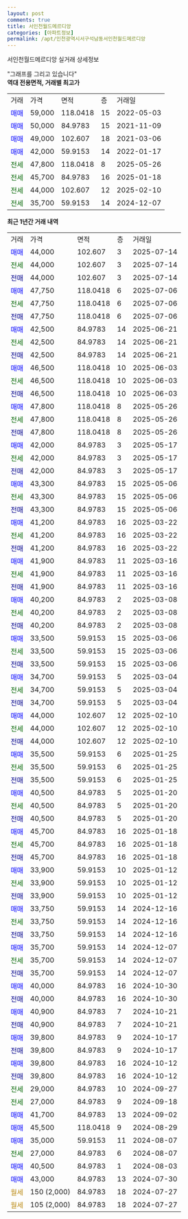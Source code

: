 ```yaml
---
layout: post
comments: true
title: 서인천월드메르디앙
categories: [아파트정보]
permalink: /apt/인천광역시서구석남동서인천월드메르디앙
---
```


서인천월드메르디앙 실거래 상세정보

<script type="text/javascript">
  google.charts.load('current', {'packages':['line', 'corechart']});
  google.charts.setOnLoadCallback(drawChart);

  function drawChart() {
    var data = new google.visualization.DataTable();
    data.addColumn('date', '거래일');
    data.addColumn('number', "매매");
    data.addColumn('number', "전세");
    data.addColumn('number', "전매");

    data.addRows([[new Date(Date.parse("2025-07-14")), 44000, null, null], [new Date(Date.parse("2025-07-14")), null, 44000, null], [new Date(Date.parse("2025-07-14")), null, null, 44000], [new Date(Date.parse("2025-07-06")), 47750, null, null], [new Date(Date.parse("2025-07-06")), null, 47750, null], [new Date(Date.parse("2025-07-06")), null, null, 47750], [new Date(Date.parse("2025-06-21")), 42500, null, null], [new Date(Date.parse("2025-06-21")), null, 42500, null], [new Date(Date.parse("2025-06-21")), null, null, 42500], [new Date(Date.parse("2025-06-03")), 46500, null, null], [new Date(Date.parse("2025-06-03")), null, 46500, null], [new Date(Date.parse("2025-06-03")), null, null, 46500], [new Date(Date.parse("2025-05-26")), 47800, null, null], [new Date(Date.parse("2025-05-26")), null, 47800, null], [new Date(Date.parse("2025-05-26")), null, null, 47800], [new Date(Date.parse("2025-05-17")), 42000, null, null], [new Date(Date.parse("2025-05-17")), null, 42000, null], [new Date(Date.parse("2025-05-17")), null, null, 42000], [new Date(Date.parse("2025-05-06")), 43300, null, null], [new Date(Date.parse("2025-05-06")), null, 43300, null], [new Date(Date.parse("2025-05-06")), null, null, 43300], [new Date(Date.parse("2025-03-22")), 41200, null, null], [new Date(Date.parse("2025-03-22")), null, 41200, null], [new Date(Date.parse("2025-03-22")), null, null, 41200], [new Date(Date.parse("2025-03-16")), 41900, null, null], [new Date(Date.parse("2025-03-16")), null, 41900, null], [new Date(Date.parse("2025-03-16")), null, null, 41900], [new Date(Date.parse("2025-03-08")), 40200, null, null], [new Date(Date.parse("2025-03-08")), null, 40200, null], [new Date(Date.parse("2025-03-08")), null, null, 40200], [new Date(Date.parse("2025-03-06")), 33500, null, null], [new Date(Date.parse("2025-03-06")), null, 33500, null], [new Date(Date.parse("2025-03-06")), null, null, 33500], [new Date(Date.parse("2025-03-04")), 34700, null, null], [new Date(Date.parse("2025-03-04")), null, 34700, null], [new Date(Date.parse("2025-03-04")), null, null, 34700], [new Date(Date.parse("2025-02-10")), 44000, null, null], [new Date(Date.parse("2025-02-10")), null, 44000, null], [new Date(Date.parse("2025-02-10")), null, null, 44000], [new Date(Date.parse("2025-01-25")), 35500, null, null], [new Date(Date.parse("2025-01-25")), null, 35500, null], [new Date(Date.parse("2025-01-25")), null, null, 35500], [new Date(Date.parse("2025-01-20")), 40500, null, null], [new Date(Date.parse("2025-01-20")), null, 40500, null], [new Date(Date.parse("2025-01-20")), null, null, 40500], [new Date(Date.parse("2025-01-18")), 45700, null, null], [new Date(Date.parse("2025-01-18")), null, 45700, null], [new Date(Date.parse("2025-01-18")), null, null, 45700], [new Date(Date.parse("2025-01-12")), 33900, null, null], [new Date(Date.parse("2025-01-12")), null, 33900, null], [new Date(Date.parse("2025-01-12")), null, null, 33900], [new Date(Date.parse("2024-12-16")), 33750, null, null], [new Date(Date.parse("2024-12-16")), null, 33750, null], [new Date(Date.parse("2024-12-16")), null, null, 33750], [new Date(Date.parse("2024-12-07")), 35700, null, null], [new Date(Date.parse("2024-12-07")), null, 35700, null], [new Date(Date.parse("2024-12-07")), null, null, 35700], [new Date(Date.parse("2024-10-30")), 40000, null, null], [new Date(Date.parse("2024-10-30")), null, null, 40000], [new Date(Date.parse("2024-10-21")), 40900, null, null], [new Date(Date.parse("2024-10-21")), null, null, 40900], [new Date(Date.parse("2024-10-17")), 39800, null, null], [new Date(Date.parse("2024-10-17")), null, null, 39800], [new Date(Date.parse("2024-10-12")), 39800, null, null], [new Date(Date.parse("2024-10-12")), null, null, 39800], [new Date(Date.parse("2024-09-27")), null, 29000, null], [new Date(Date.parse("2024-09-18")), null, 27000, null], [new Date(Date.parse("2024-09-02")), 41700, null, null], [new Date(Date.parse("2024-08-29")), 45500, null, null], [new Date(Date.parse("2024-08-07")), 35000, null, null], [new Date(Date.parse("2024-08-07")), null, 27000, null], [new Date(Date.parse("2024-08-03")), 40500, null, null], [new Date(Date.parse("2024-07-30")), 43000, null, null], [new Date(Date.parse("2024-07-27")), null, null, null], [new Date(Date.parse("2024-07-27")), null, null, null]]);

    var options = {
      hAxis: {
        format: 'yyyy/MM/dd'
      },    
      lineWidth: 0,
      pointsVisible: true,    
      title: '최근 1년간 유형별 실거래가 분포',
      legend: { position: 'bottom' }
    };

    var formatter = new google.visualization.NumberFormat({pattern:'###,###'} );
    formatter.format(data, 1);
    formatter.format(data, 2);
    
    setTimeout(function() {
        var chart = new google.visualization.LineChart(document.getElementById('columnchart_material'));
        chart.draw(data, (options));
        document.getElementById('loading').style.display = 'none';
    }, 200);
  }
</script>


<div id="loading" style="z-index:20; display: block; margin-left: 0px">"그래프를 그리고 있습니다"</div>
<div id="columnchart_material" style="width: 95%; margin-left: 0px; display: block"></div>
<!-- contents start -->
<b>역대 전용면적, 거래별 최고가</b>
<table class="sortable">
    <tr>
      <td>거래</td>
      <td>가격</td>
      <td>면적</td>
      <td>층</td>
      <td>거래일</td>
    </tr>
        <tr>
          <td><a style="color: blue">매매</a></td>
          <td>59,000</td>
          <td>118.0418</td>
          <td>15</td>
          <td>2022-05-03</td>
        </tr>            <tr>
          <td><a style="color: blue">매매</a></td>
          <td>50,000</td>
          <td>84.9783</td>
          <td>15</td>
          <td>2021-11-09</td>
        </tr>            <tr>
          <td><a style="color: blue">매매</a></td>
          <td>49,000</td>
          <td>102.607</td>
          <td>18</td>
          <td>2021-03-06</td>
        </tr>            <tr>
          <td><a style="color: blue">매매</a></td>
          <td>42,000</td>
          <td>59.9153</td>
          <td>14</td>
          <td>2022-01-17</td>
        </tr>        
        <tr>
              <td><a style="color: darkgreen">전세</a></td>
              <td>47,800</td>
              <td>118.0418</td>
              <td>8</td>
              <td>2025-05-26</td>
            </tr>            <tr>
              <td><a style="color: darkgreen">전세</a></td>
              <td>45,700</td>
              <td>84.9783</td>
              <td>16</td>
              <td>2025-01-18</td>
            </tr>            <tr>
              <td><a style="color: darkgreen">전세</a></td>
              <td>44,000</td>
              <td>102.607</td>
              <td>12</td>
              <td>2025-02-10</td>
            </tr>            <tr>
              <td><a style="color: darkgreen">전세</a></td>
              <td>35,700</td>
              <td>59.9153</td>
              <td>14</td>
              <td>2024-12-07</td>
            </tr>        
    
</table>

<b>최근 1년간 거래 내역</b>

<table class="sortable">
    <tr>
      <td>거래</td>
      <td>가격</td>
      <td>면적</td>
      <td>층</td>
      <td>거래일</td>
    </tr>
    <tr>
      <td><a style="color: blue">매매</a></td>
      <td>44,000</td>
      <td>102.607</td>
      <td>3</td>
      <td>2025-07-14</td>
    </tr>          <tr>
      <td><a style="color: darkgreen">전세</a></td>
      <td>44,000</td>
      <td>102.607</td>
      <td>3</td>
      <td>2025-07-14</td>
    </tr>          <tr>
      <td><a style="color: darkblue">전매</a></td>
      <td>44,000</td>
      <td>102.607</td>
      <td>3</td>
      <td>2025-07-14</td>
    </tr>          <tr>
      <td><a style="color: blue">매매</a></td>
      <td>47,750</td>
      <td>118.0418</td>
      <td>6</td>
      <td>2025-07-06</td>
    </tr>          <tr>
      <td><a style="color: darkgreen">전세</a></td>
      <td>47,750</td>
      <td>118.0418</td>
      <td>6</td>
      <td>2025-07-06</td>
    </tr>          <tr>
      <td><a style="color: darkblue">전매</a></td>
      <td>47,750</td>
      <td>118.0418</td>
      <td>6</td>
      <td>2025-07-06</td>
    </tr>          <tr>
      <td><a style="color: blue">매매</a></td>
      <td>42,500</td>
      <td>84.9783</td>
      <td>14</td>
      <td>2025-06-21</td>
    </tr>          <tr>
      <td><a style="color: darkgreen">전세</a></td>
      <td>42,500</td>
      <td>84.9783</td>
      <td>14</td>
      <td>2025-06-21</td>
    </tr>          <tr>
      <td><a style="color: darkblue">전매</a></td>
      <td>42,500</td>
      <td>84.9783</td>
      <td>14</td>
      <td>2025-06-21</td>
    </tr>          <tr>
      <td><a style="color: blue">매매</a></td>
      <td>46,500</td>
      <td>118.0418</td>
      <td>10</td>
      <td>2025-06-03</td>
    </tr>          <tr>
      <td><a style="color: darkgreen">전세</a></td>
      <td>46,500</td>
      <td>118.0418</td>
      <td>10</td>
      <td>2025-06-03</td>
    </tr>          <tr>
      <td><a style="color: darkblue">전매</a></td>
      <td>46,500</td>
      <td>118.0418</td>
      <td>10</td>
      <td>2025-06-03</td>
    </tr>          <tr>
      <td><a style="color: blue">매매</a></td>
      <td>47,800</td>
      <td>118.0418</td>
      <td>8</td>
      <td>2025-05-26</td>
    </tr>          <tr>
      <td><a style="color: darkgreen">전세</a></td>
      <td>47,800</td>
      <td>118.0418</td>
      <td>8</td>
      <td>2025-05-26</td>
    </tr>          <tr>
      <td><a style="color: darkblue">전매</a></td>
      <td>47,800</td>
      <td>118.0418</td>
      <td>8</td>
      <td>2025-05-26</td>
    </tr>          <tr>
      <td><a style="color: blue">매매</a></td>
      <td>42,000</td>
      <td>84.9783</td>
      <td>3</td>
      <td>2025-05-17</td>
    </tr>          <tr>
      <td><a style="color: darkgreen">전세</a></td>
      <td>42,000</td>
      <td>84.9783</td>
      <td>3</td>
      <td>2025-05-17</td>
    </tr>          <tr>
      <td><a style="color: darkblue">전매</a></td>
      <td>42,000</td>
      <td>84.9783</td>
      <td>3</td>
      <td>2025-05-17</td>
    </tr>          <tr>
      <td><a style="color: blue">매매</a></td>
      <td>43,300</td>
      <td>84.9783</td>
      <td>15</td>
      <td>2025-05-06</td>
    </tr>          <tr>
      <td><a style="color: darkgreen">전세</a></td>
      <td>43,300</td>
      <td>84.9783</td>
      <td>15</td>
      <td>2025-05-06</td>
    </tr>          <tr>
      <td><a style="color: darkblue">전매</a></td>
      <td>43,300</td>
      <td>84.9783</td>
      <td>15</td>
      <td>2025-05-06</td>
    </tr>          <tr>
      <td><a style="color: blue">매매</a></td>
      <td>41,200</td>
      <td>84.9783</td>
      <td>16</td>
      <td>2025-03-22</td>
    </tr>          <tr>
      <td><a style="color: darkgreen">전세</a></td>
      <td>41,200</td>
      <td>84.9783</td>
      <td>16</td>
      <td>2025-03-22</td>
    </tr>          <tr>
      <td><a style="color: darkblue">전매</a></td>
      <td>41,200</td>
      <td>84.9783</td>
      <td>16</td>
      <td>2025-03-22</td>
    </tr>          <tr>
      <td><a style="color: blue">매매</a></td>
      <td>41,900</td>
      <td>84.9783</td>
      <td>11</td>
      <td>2025-03-16</td>
    </tr>          <tr>
      <td><a style="color: darkgreen">전세</a></td>
      <td>41,900</td>
      <td>84.9783</td>
      <td>11</td>
      <td>2025-03-16</td>
    </tr>          <tr>
      <td><a style="color: darkblue">전매</a></td>
      <td>41,900</td>
      <td>84.9783</td>
      <td>11</td>
      <td>2025-03-16</td>
    </tr>          <tr>
      <td><a style="color: blue">매매</a></td>
      <td>40,200</td>
      <td>84.9783</td>
      <td>2</td>
      <td>2025-03-08</td>
    </tr>          <tr>
      <td><a style="color: darkgreen">전세</a></td>
      <td>40,200</td>
      <td>84.9783</td>
      <td>2</td>
      <td>2025-03-08</td>
    </tr>          <tr>
      <td><a style="color: darkblue">전매</a></td>
      <td>40,200</td>
      <td>84.9783</td>
      <td>2</td>
      <td>2025-03-08</td>
    </tr>          <tr>
      <td><a style="color: blue">매매</a></td>
      <td>33,500</td>
      <td>59.9153</td>
      <td>15</td>
      <td>2025-03-06</td>
    </tr>          <tr>
      <td><a style="color: darkgreen">전세</a></td>
      <td>33,500</td>
      <td>59.9153</td>
      <td>15</td>
      <td>2025-03-06</td>
    </tr>          <tr>
      <td><a style="color: darkblue">전매</a></td>
      <td>33,500</td>
      <td>59.9153</td>
      <td>15</td>
      <td>2025-03-06</td>
    </tr>          <tr>
      <td><a style="color: blue">매매</a></td>
      <td>34,700</td>
      <td>59.9153</td>
      <td>5</td>
      <td>2025-03-04</td>
    </tr>          <tr>
      <td><a style="color: darkgreen">전세</a></td>
      <td>34,700</td>
      <td>59.9153</td>
      <td>5</td>
      <td>2025-03-04</td>
    </tr>          <tr>
      <td><a style="color: darkblue">전매</a></td>
      <td>34,700</td>
      <td>59.9153</td>
      <td>5</td>
      <td>2025-03-04</td>
    </tr>          <tr>
      <td><a style="color: blue">매매</a></td>
      <td>44,000</td>
      <td>102.607</td>
      <td>12</td>
      <td>2025-02-10</td>
    </tr>          <tr>
      <td><a style="color: darkgreen">전세</a></td>
      <td>44,000</td>
      <td>102.607</td>
      <td>12</td>
      <td>2025-02-10</td>
    </tr>          <tr>
      <td><a style="color: darkblue">전매</a></td>
      <td>44,000</td>
      <td>102.607</td>
      <td>12</td>
      <td>2025-02-10</td>
    </tr>          <tr>
      <td><a style="color: blue">매매</a></td>
      <td>35,500</td>
      <td>59.9153</td>
      <td>6</td>
      <td>2025-01-25</td>
    </tr>          <tr>
      <td><a style="color: darkgreen">전세</a></td>
      <td>35,500</td>
      <td>59.9153</td>
      <td>6</td>
      <td>2025-01-25</td>
    </tr>          <tr>
      <td><a style="color: darkblue">전매</a></td>
      <td>35,500</td>
      <td>59.9153</td>
      <td>6</td>
      <td>2025-01-25</td>
    </tr>          <tr>
      <td><a style="color: blue">매매</a></td>
      <td>40,500</td>
      <td>84.9783</td>
      <td>5</td>
      <td>2025-01-20</td>
    </tr>          <tr>
      <td><a style="color: darkgreen">전세</a></td>
      <td>40,500</td>
      <td>84.9783</td>
      <td>5</td>
      <td>2025-01-20</td>
    </tr>          <tr>
      <td><a style="color: darkblue">전매</a></td>
      <td>40,500</td>
      <td>84.9783</td>
      <td>5</td>
      <td>2025-01-20</td>
    </tr>          <tr>
      <td><a style="color: blue">매매</a></td>
      <td>45,700</td>
      <td>84.9783</td>
      <td>16</td>
      <td>2025-01-18</td>
    </tr>          <tr>
      <td><a style="color: darkgreen">전세</a></td>
      <td>45,700</td>
      <td>84.9783</td>
      <td>16</td>
      <td>2025-01-18</td>
    </tr>          <tr>
      <td><a style="color: darkblue">전매</a></td>
      <td>45,700</td>
      <td>84.9783</td>
      <td>16</td>
      <td>2025-01-18</td>
    </tr>          <tr>
      <td><a style="color: blue">매매</a></td>
      <td>33,900</td>
      <td>59.9153</td>
      <td>10</td>
      <td>2025-01-12</td>
    </tr>          <tr>
      <td><a style="color: darkgreen">전세</a></td>
      <td>33,900</td>
      <td>59.9153</td>
      <td>10</td>
      <td>2025-01-12</td>
    </tr>          <tr>
      <td><a style="color: darkblue">전매</a></td>
      <td>33,900</td>
      <td>59.9153</td>
      <td>10</td>
      <td>2025-01-12</td>
    </tr>          <tr>
      <td><a style="color: blue">매매</a></td>
      <td>33,750</td>
      <td>59.9153</td>
      <td>14</td>
      <td>2024-12-16</td>
    </tr>          <tr>
      <td><a style="color: darkgreen">전세</a></td>
      <td>33,750</td>
      <td>59.9153</td>
      <td>14</td>
      <td>2024-12-16</td>
    </tr>          <tr>
      <td><a style="color: darkblue">전매</a></td>
      <td>33,750</td>
      <td>59.9153</td>
      <td>14</td>
      <td>2024-12-16</td>
    </tr>          <tr>
      <td><a style="color: blue">매매</a></td>
      <td>35,700</td>
      <td>59.9153</td>
      <td>14</td>
      <td>2024-12-07</td>
    </tr>          <tr>
      <td><a style="color: darkgreen">전세</a></td>
      <td>35,700</td>
      <td>59.9153</td>
      <td>14</td>
      <td>2024-12-07</td>
    </tr>          <tr>
      <td><a style="color: darkblue">전매</a></td>
      <td>35,700</td>
      <td>59.9153</td>
      <td>14</td>
      <td>2024-12-07</td>
    </tr>          <tr>
      <td><a style="color: blue">매매</a></td>
      <td>40,000</td>
      <td>84.9783</td>
      <td>16</td>
      <td>2024-10-30</td>
    </tr>          <tr>
      <td><a style="color: darkblue">전매</a></td>
      <td>40,000</td>
      <td>84.9783</td>
      <td>16</td>
      <td>2024-10-30</td>
    </tr>          <tr>
      <td><a style="color: blue">매매</a></td>
      <td>40,900</td>
      <td>84.9783</td>
      <td>7</td>
      <td>2024-10-21</td>
    </tr>          <tr>
      <td><a style="color: darkblue">전매</a></td>
      <td>40,900</td>
      <td>84.9783</td>
      <td>7</td>
      <td>2024-10-21</td>
    </tr>          <tr>
      <td><a style="color: blue">매매</a></td>
      <td>39,800</td>
      <td>84.9783</td>
      <td>9</td>
      <td>2024-10-17</td>
    </tr>          <tr>
      <td><a style="color: darkblue">전매</a></td>
      <td>39,800</td>
      <td>84.9783</td>
      <td>9</td>
      <td>2024-10-17</td>
    </tr>          <tr>
      <td><a style="color: blue">매매</a></td>
      <td>39,800</td>
      <td>84.9783</td>
      <td>16</td>
      <td>2024-10-12</td>
    </tr>          <tr>
      <td><a style="color: darkblue">전매</a></td>
      <td>39,800</td>
      <td>84.9783</td>
      <td>16</td>
      <td>2024-10-12</td>
    </tr>          <tr>
      <td><a style="color: darkgreen">전세</a></td>
      <td>29,000</td>
      <td>84.9783</td>
      <td>10</td>
      <td>2024-09-27</td>
    </tr>          <tr>
      <td><a style="color: darkgreen">전세</a></td>
      <td>27,000</td>
      <td>84.9783</td>
      <td>9</td>
      <td>2024-09-18</td>
    </tr>          <tr>
      <td><a style="color: blue">매매</a></td>
      <td>41,700</td>
      <td>84.9783</td>
      <td>13</td>
      <td>2024-09-02</td>
    </tr>          <tr>
      <td><a style="color: blue">매매</a></td>
      <td>45,500</td>
      <td>118.0418</td>
      <td>9</td>
      <td>2024-08-29</td>
    </tr>          <tr>
      <td><a style="color: blue">매매</a></td>
      <td>35,000</td>
      <td>59.9153</td>
      <td>11</td>
      <td>2024-08-07</td>
    </tr>          <tr>
      <td><a style="color: darkgreen">전세</a></td>
      <td>27,000</td>
      <td>84.9783</td>
      <td>6</td>
      <td>2024-08-07</td>
    </tr>          <tr>
      <td><a style="color: blue">매매</a></td>
      <td>40,500</td>
      <td>84.9783</td>
      <td>1</td>
      <td>2024-08-03</td>
    </tr>          <tr>
      <td><a style="color: blue">매매</a></td>
      <td>43,000</td>
      <td>84.9783</td>
      <td>13</td>
      <td>2024-07-30</td>
    </tr>          <tr>
      <td><a style="color: darkgoldenrod">월세</a></td>
      <td>150 (2,000)</td>
      <td>84.9783</td>
      <td>18</td>
      <td>2024-07-27</td>
    </tr>          <tr>
      <td><a style="color: darkgoldenrod">월세</a></td>
      <td>105 (2,000)</td>
      <td>84.9783</td>
      <td>18</td>
      <td>2024-07-27</td>
    </tr>      </table>
<!-- contents end -->    

